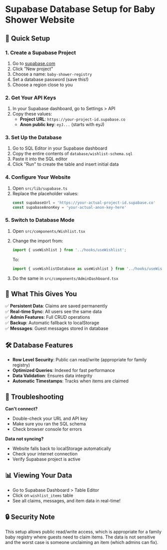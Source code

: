 # Supabase Database Setup for Baby Shower Website

## 🚀 Quick Setup

### 1. Create a Supabase Project
1. Go to [supabase.com](https://supabase.com)
2. Click "New project"
3. Choose a name: `baby-shower-registry`
4. Set a database password (save this!)
5. Choose a region close to you

### 2. Get Your API Keys
1. In your Supabase dashboard, go to Settings > API
2. Copy these values:
   - **Project URL**: `https://your-project-id.supabase.co`
   - **Anon public key**: `eyJ...` (starts with eyJ)

### 3. Set Up the Database
1. Go to SQL Editor in your Supabase dashboard
2. Copy the entire contents of `database/wishlist-schema.sql`
3. Paste it into the SQL editor
4. Click "Run" to create the table and insert initial data

### 4. Configure Your Website
1. Open `src/lib/supabase.ts`
2. Replace the placeholder values:
   ```typescript
   const supabaseUrl = 'https://your-actual-project-id.supabase.co'
   const supabaseAnonKey = 'your-actual-anon-key-here'
   ```

### 5. Switch to Database Mode
1. Open `src/components/Wishlist.tsx`
2. Change the import from:
   ```typescript
   import { useWishlist } from '../hooks/useWishlist';
   ```
   To:
   ```typescript
   import { useWishlistDatabase as useWishlist } from '../hooks/useWishlistDatabase';
   ```

3. Do the same in `src/components/AdminDashboard.tsx`

## 🎯 What This Gives You

✅ **Persistent Data**: Claims are saved permanently  
✅ **Real-time Sync**: All users see the same data  
✅ **Admin Features**: Full CRUD operations  
✅ **Backup**: Automatic fallback to localStorage  
✅ **Messages**: Guest messages stored in database  

## 🛠️ Database Features

- **Row Level Security**: Public can read/write (appropriate for family registry)
- **Optimized Queries**: Indexed for fast performance
- **Data Validation**: Ensures data integrity
- **Automatic Timestamps**: Tracks when items are claimed

## 🔧 Troubleshooting

**Can't connect?**
- Double-check your URL and API key
- Make sure you ran the SQL schema
- Check browser console for errors

**Data not syncing?**
- Website falls back to localStorage automatically
- Check your internet connection
- Verify Supabase project is active

## 📊 Viewing Your Data
- Go to Supabase Dashboard > Table Editor
- Click on `wishlist_items` table
- See all claims, messages, and item data in real-time!

## 🔒 Security Note
This setup allows public read/write access, which is appropriate for a family baby registry where guests need to claim items. The data is not sensitive and the worst case is someone unclaiming an item (which admins can fix).
